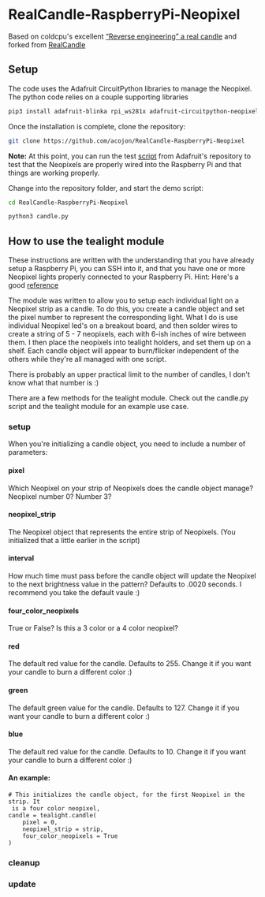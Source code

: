# RealCandle-RaspberryPi-Neopixel

Based on coldcpu's excellent [“Reverse engineering” a real candle](https://cpldcpu.wordpress.com/2016/01/05/reverse-engineering-a-real-candle/) and forked from [RealCandle](https://github.com/cpldcpu/RealCandle)

## Setup

The code uses the Adafruit CircuitPython libraries to manage the Neopixel.  The python code relies on a couple supporting libraries

``` bash
pip3 install adafruit-blinka rpi_ws281x adafruit-circuitpython-neopixel
```

Once the installation is complete, clone the repository:

```bash
git clone https://github.com/acojon/RealCandle-RaspberryPi-Neopixel
```

__Note:__ At this point, you can run the test
[script](https://github.com/adafruit/Adafruit_CircuitPython_NeoPixel/blob/master/examples/rpi_neopixel_simpletest.py)
from Adafruit's repository to test that the Neopixels are properly wired into
the Raspberry Pi and that things are working properly.

Change into the repository folder, and start the demo script:

```bash
cd RealCandle-RaspberryPi-Neopixel

python3 candle.py
```

## How to use the tealight module

These instructions are written with the understanding that you have already
setup a Raspberry Pi, you can SSH into it, and that you have one or more
Neopixel lights properly connected to your Raspberry Pi.  Hint: Here's a good
[reference](https://learn.adafruit.com/neopixels-on-raspberry-pi/overview)

The module was written to allow you to setup each individual light on a
Neopixel strip as a candle.  To do this, you create a candle object and set the
pixel number to represent the corresponding light.  What I do is use individual
Neopixel led's on a breakout board, and then solder wires to create a string of
5 - 7 neopixels, each with 6-ish inches of wire between them.  I then place the
neopixels into tealight holders, and set them up on a shelf.  Each candle
object will appear to burn/flicker independent of the others while they're all
managed with one script.

There is probably an upper practical limit to the number of candles, I don't
know what that number is :)

There are a few methods for the tealight module.  Check out the candle.py
script and the tealight module for an example use case.

### __setup__

When you're initializing a candle object, you need to include a number of
parameters:

#### pixel

Which Neopixel on your strip of Neopixels does the candle object manage?
Neopixel number 0? Number 3?

#### neopixel_strip

The Neopixel object that represents the entire strip of Neopixels.  (You
 initialized that a little earlier in the script)

#### interval

How much time must pass before the candle object will update the Neopixel to
the next brightness value in the pattern?  Defaults to .0020 seconds. I
 recommend you take the default vaule :)

#### four_color_neopixels

True or False?  Is this a  3 color or a 4 color neopixel?

#### red

The default red value for the candle.  Defaults to 255.  Change it if you want
your candle to burn a different color :)

#### green

The default green value for the candle.  Defaults to 127.  Change it if you want
your candle to burn a different color :)

#### blue

The default red value for the candle.  Defaults to 10.  Change it if you want
your candle to burn a different color :)

#### An example:

```python3
# This initializes the candle object, for the first Neopixel in the strip. It
 is a four color neopixel,
candle = tealight.candle(
    pixel = 0,
    neopixel_strip = strip,
    four_color_neopixels = True
)

```

### cleanup

### update